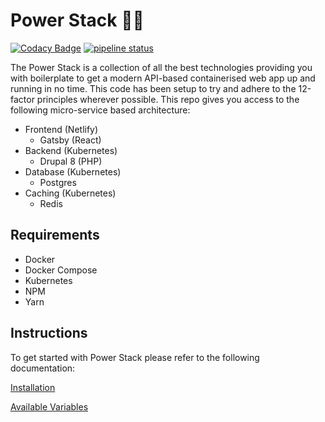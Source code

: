 # Power Stack 🔌🥞

[![Codacy Badge](https://api.codacy.com/project/badge/Grade/067c31a35eec4e348dcef717a7aff582)](https://www.codacy.com/app/xaviemirmon/Power-Stack?utm_source=github.com&amp;utm_medium=referral&amp;utm_content=xaviemirmon/Power-Stack&amp;utm_campaign=Badge_Grade)
[![pipeline status](https://gitlab.com/travel-nation/power-stack/badges/master/pipeline.svg)](https://gitlab.com/travel-nation/power-stack/commits/master)

The Power Stack is a collection of all the best technologies providing you 
with boilerplate to get a modern API-based containerised web app up and 
running in no time. This code has been setup to try and adhere to the 12-factor principles wherever possible. This repo gives you access to the 
following micro-service based architecture:

  - Frontend (Netlify)
    - Gatsby (React)
  - Backend (Kubernetes)
    - Drupal 8 (PHP)
  - Database (Kubernetes)
    - Postgres
  - Caching (Kubernetes)
    - Redis

## Requirements

  - Docker
  - Docker Compose
  - Kubernetes
  - NPM
  - Yarn

## Instructions

To get started with Power Stack please refer to the following documentation:

[Installation](docs/install.md)

[Available Variables](docs/variables.md)

